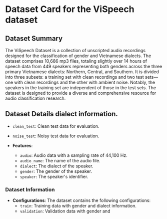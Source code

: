 # Dataset Card for the ViSpeech dataset

## Dataset Summary

The ViSpeech Dataset is a collection of unscripted audio recordings designed for the classification of gender and Vietnamese dialects. The dataset comprises 10,686 mp3 files, totaling slightly over 14 hours of speech data from 449 speakers representing both genders across the three primary Vietnamese dialects: Northern, Central, and Southern. It is divided into three subsets: a training set with clean recordings and two test sets—one with clean recordings and the other with ambient noise. Notably, the speakers in the training set are independent of those in the test sets. The dataset is designed to provide a diverse and comprehensive resource for audio classification research.

## Dataset Details dialect information.
  - `clean_test`: Clean test data for evaluation.
  - `noise_test`: Noisy test data for evaluation.

- **Features**:
  - `audio`: Audio data with a sampling rate of 44,100 Hz.
  - `audio_name`: The name of the audio file.
  - `dialect`: The dialect of the speaker.
  - `gender`: The gender of the speaker.
  - `speaker`: The speaker's identifier.


### Dataset Information

- **Configurations**: The dataset contains the following configurations:
  - `train`: Training data with gender and dialect information.
  - `validation`: Validation data with gender and
